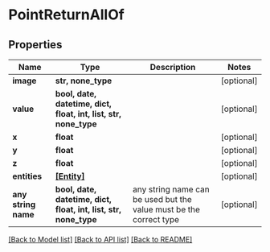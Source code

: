 # PointReturnAllOf


## Properties
Name | Type | Description | Notes
------------ | ------------- | ------------- | -------------
**image** | **str, none_type** |  | [optional] 
**value** | **bool, date, datetime, dict, float, int, list, str, none_type** |  | [optional] 
**x** | **float** |  | [optional] 
**y** | **float** |  | [optional] 
**z** | **float** |  | [optional] 
**entities** | [**[Entity]**](Entity.md) |  | [optional] 
**any string name** | **bool, date, datetime, dict, float, int, list, str, none_type** | any string name can be used but the value must be the correct type | [optional]

[[Back to Model list]](../README.md#documentation-for-models) [[Back to API list]](../README.md#documentation-for-api-endpoints) [[Back to README]](../README.md)


